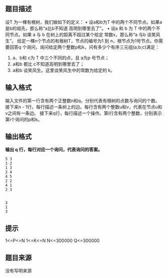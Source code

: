 


## 题目描述
设T 为一棵有根树，我们做如下的定义：
• 设a和b为T 中的两个不同节点。如果a是b的祖先，那么称“a比b不知道
高明到哪里去了”。
• 设a 和 b 为 T 中的两个不同节点。如果 a 与 b 在树上的距离不超过某个给定
常数x，那么称“a 与b 谈笑风生”。
给定一棵n个节点的有根树T，节点的编号为1 到 n，根节点为1号节点。你需
要回答q 个询问，询问给定两个整数p和k，问有多少个有序三元组(a;b;c)满足：
1. a、b和 c为 T 中三个不同的点，且 a为p 号节点；
2. a和b 都比 c不知道高明到哪里去了；
3. a和b 谈笑风生。这里谈笑风生中的常数为给定的 k。
## 输入格式
输入文件的第一行含有两个正整数n和q，分别代表有根树的点数与询问的个数。接下来n - 1行，每行描述一条树上的边。每行含有两个整数u和v，代表在节点u和v之间有一条边。
接下来q行，每行描述一个操作。第i行含有两个整数，分别表示第i个询问的p和k。
## 输出格式
**输出 q 行，每行对应一个询问，代表询问的答案。** 

```input1
5 3
1 2
1 3
2 4
4 5
2 2
4 1
2 3

```
```output1

3
1
3
```

## 提示
1<=P<=N
1<=K<=N
N<=300000
Q<=300000
## 题目来源
没有写明来源


